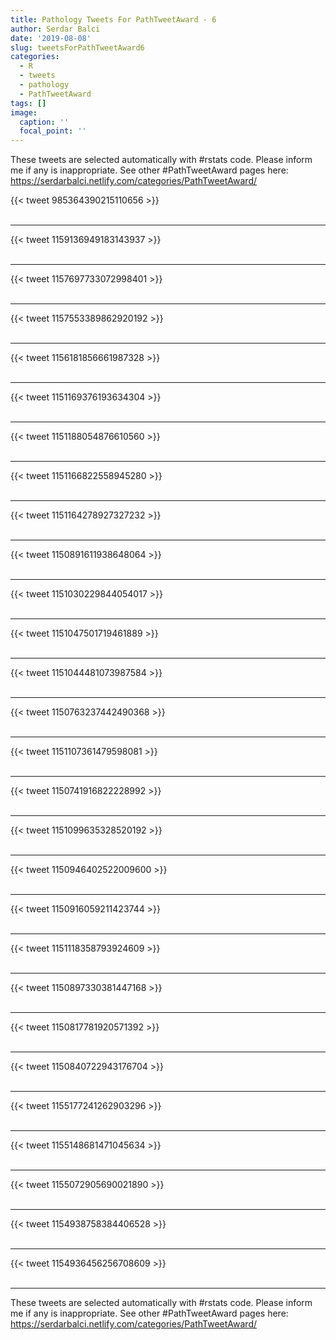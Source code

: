 ```yaml
---
title: Pathology Tweets For PathTweetAward - 6
author: Serdar Balci
date: '2019-08-08'
slug: tweetsForPathTweetAward6
categories:
  - R
  - tweets
  - pathology
  - PathTweetAward
tags: []
image:
  caption: ''
  focal_point: ''
---
```



These tweets are selected automatically with #rstats code. Please inform me if any is inappropriate.
See other #PathTweetAward pages here: https://serdarbalci.netlify.com/categories/PathTweetAward/

{{< tweet 985364390215110656 >}}
<br>
<br>
<hr>
{{< tweet 1159136949183143937 >}}
<br>
<br>
<hr>
{{< tweet 1157697733072998401 >}}
<br>
<br>
<hr>
{{< tweet 1157553389862920192 >}}
<br>
<br>
<hr>
{{< tweet 1156181856661987328 >}}
<br>
<br>
<hr>
{{< tweet 1151169376193634304 >}}
<br>
<br>
<hr>
{{< tweet 1151188054876610560 >}}
<br>
<br>
<hr>
{{< tweet 1151166822558945280 >}}
<br>
<br>
<hr>
{{< tweet 1151164278927327232 >}}
<br>
<br>
<hr>
{{< tweet 1150891611938648064 >}}
<br>
<br>
<hr>
{{< tweet 1151030229844054017 >}}
<br>
<br>
<hr>
{{< tweet 1151047501719461889 >}}
<br>
<br>
<hr>
{{< tweet 1151044481073987584 >}}
<br>
<br>
<hr>
{{< tweet 1150763237442490368 >}}
<br>
<br>
<hr>
{{< tweet 1151107361479598081 >}}
<br>
<br>
<hr>
{{< tweet 1150741916822228992 >}}
<br>
<br>
<hr>
{{< tweet 1151099635328520192 >}}
<br>
<br>
<hr>
{{< tweet 1150946402522009600 >}}
<br>
<br>
<hr>
{{< tweet 1150916059211423744 >}}
<br>
<br>
<hr>
{{< tweet 1151118358793924609 >}}
<br>
<br>
<hr>
{{< tweet 1150897330381447168 >}}
<br>
<br>
<hr>
{{< tweet 1150817781920571392 >}}
<br>
<br>
<hr>
{{< tweet 1150840722943176704 >}}
<br>
<br>
<hr>
{{< tweet 1155177241262903296 >}}
<br>
<br>
<hr>
{{< tweet 1155148681471045634 >}}
<br>
<br>
<hr>
{{< tweet 1155072905690021890 >}}
<br>
<br>
<hr>
{{< tweet 1154938758384406528 >}}
<br>
<br>
<hr>
{{< tweet 1154936456256708609 >}}
<br>
<br>
<hr>


These tweets are selected automatically with #rstats code. Please inform me if any is inappropriate.
See other #PathTweetAward pages here: https://serdarbalci.netlify.com/categories/PathTweetAward/
